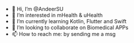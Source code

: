 - 👋 Hi, I’m @AndeerSU
- 👀 I’m interested in mHealth & uHealth
- 🌱 I’m currently learning Kotlin, Flutter and Swift
- 💞️ I’m looking to collaborate on Biomedical APPs
- 📫 How to reach me: by sending me a msg

<!---
AndeerSU/AndeerSU is a ✨ special ✨ repository because its `README.md` (this file) appears on your GitHub profile.
You can click the Preview link to take a look at your changes.
--->

